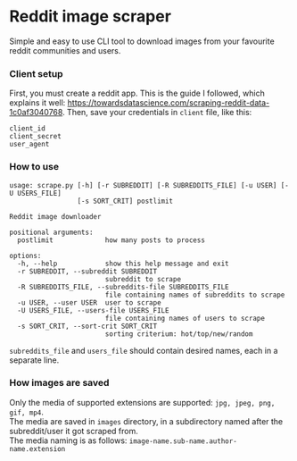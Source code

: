 # Reddit image scraper
Simple and easy to use CLI tool to download images from your favourite reddit communities and users.  

### Client setup
First, you must create a reddit app. This is the guide I followed, which explains it well: https://towardsdatascience.com/scraping-reddit-data-1c0af3040768. Then, save your credentials in `client` file, like this:
```
client_id  
client_secret  
user_agent  
```

### How to use

```
usage: scrape.py [-h] [-r SUBREDDIT] [-R SUBREDDITS_FILE] [-u USER] [-U USERS_FILE]
                 [-s SORT_CRIT] postlimit

Reddit image downloader

positional arguments:
  postlimit             how many posts to process

options:
  -h, --help            show this help message and exit
  -r SUBREDDIT, --subreddit SUBREDDIT
                        subreddit to scrape
  -R SUBREDDITS_FILE, --subreddits-file SUBREDDITS_FILE
                        file containing names of subreddits to scrape
  -u USER, --user USER  user to scrape
  -U USERS_FILE, --users-file USERS_FILE
                        file containing names of users to scrape
  -s SORT_CRIT, --sort-crit SORT_CRIT
                        sorting criterium: hot/top/new/random
```
  
`subreddits_file` and `users_file` should contain desired names, each in a separate line.  

### How images are saved
Only the media of supported extensions are supported: `jpg, jpeg, png, gif, mp4`.  
The media are saved in `images` directory, in a subdirectory named after the subreddit/user it got scraped from.  
The media naming is as follows: `image-name.sub-name.author-name.extension`
